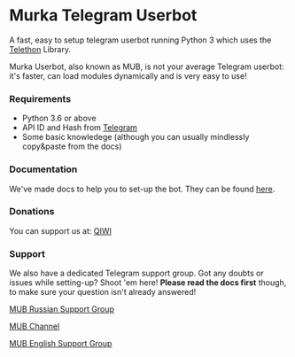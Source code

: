 # Murka Telegram Userbot
A fast, easy to setup telegram userbot running Python 3 which uses the [Telethon](https://github.com/LonamiWebs/Telethon/) Library.

Murka Userbot, also known as MUB, is not your average Telegram userbot: it's faster, can load modules dynamically and is very easy to use!

### Requirements
- Python 3.6 or above
- API ID and Hash from [Telegram](https://my.telegram.org/apps)
- Some basic knowledege (although you can usually mindlessly copy&paste from the docs)

### Documentation
We've made docs to help you to set-up the bot.
They can be found [here](https://murka.ssniper1.ml).

### Donations
You can support us at:
[QIWI](https://qiwi.com/n/SSNIPER1)

### Support
We also have a dedicated Telegram support group. Got any doubts or issues while setting-up? Shoot 'em here! **Please read the docs first** though, to make sure your question isn't already answered!

[MUB Russian Support Group](https://t.me/MurkaUserBot_ua "Telegram")

[MUB Channel](https://t.me/MurkaUserBot "Telegram")
 
[MUB English Support Group](https://t.me/murka_en "Telegram")
